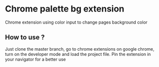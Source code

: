# Chrome palette bg extension

Chrome extension using color input to change pages background color

## How to use ?

Just clone the master branch, go to chrome extensions on google chrome, turn on the developer mode and load the project file.
Pin the extension in your navigator for a better use
